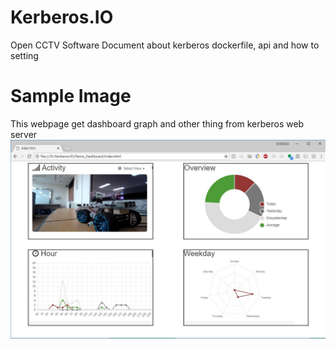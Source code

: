 # Kerberos.IO
Open CCTV Software
Document about kerberos dockerfile, api and how to setting


# Sample Image

This webpage get dashboard graph and other thing from kerberos web server
![Capture](./Demo_image.jpg)


